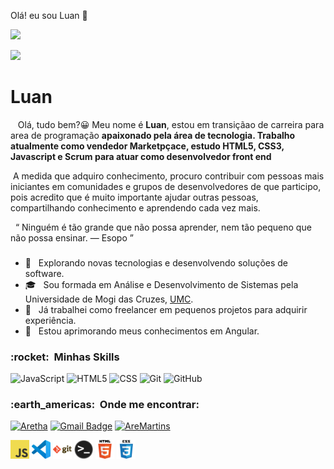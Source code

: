<p>Olá! eu sou Luan 👋</p>

<img src="https://user-images.githubusercontent.com/73807228/153535920-9961208e-36e3-452f-aaef-12db2987544b.gif">

![](https://komarev.com/ghpvc/?username=VanessaSwerts&color=006bed)

<h1 id="name">Luan</h1>
        <p> &nbsp;&nbsp; Olá, tudo bem?😀 Meu nome é <strong>Luan</strong>, estou em transiçãao de carreira para area de programação <strong> apaixonado pela área de tecnologia. Trabalho atualmente como vendedor Marketpçace, estudo HTML5, CSS3, Javascript e Scrum para atuar como desenvolvedor front end</strong>
        <p> &nbsp;A medida que adquiro conhecimento, procuro contribuir com pessoas mais iniciantes em comunidades e grupos de desenvolvedores de que participo, pois acredito que é muito importante ajudar outras pessoas, compartilhando conhecimento e aprendendo cada vez mais. </p>
            <p>&nbsp;&nbsp;<q> Ninguém é tão grande que não possa aprender, nem tão pequeno que não possa ensinar.
                ― Esopo

<h3> </h3>

- 🤔 &nbsp; Explorando novas tecnologias e desenvolvendo soluções de software.
- 🎓 &nbsp; Sou formada em Análise e Desenvolvimento de Sistemas pela Universidade de Mogi das Cruzes, <a href="http://www.umc.br/campus_mogi/graduacao/73/nucleo-de-cursos-superiores-de-tecnologia/analise-e-desenvolvimento-de-sistemas">UMC</a>.
- 💼 &nbsp; Já trabalhei como freelancer em pequenos projetos para adquirir experiência.</a>
- 🌱 &nbsp; Estou aprimorando meus conhecimentos em Angular.

<h3> :rocket: &nbsp;Minhas Skills </h3>

  ![JavaScript](https://img.shields.io/badge/-JavaScript-333333?style=flat&logo=javascript)
  ![HTML5](https://img.shields.io/badge/-HTML5-333333?style=flat&logo=HTML5)
  ![CSS](https://img.shields.io/badge/-CSS-333333?style=flat&logo=CSS3&logoColor=1572B6)
   ![Git](https://img.shields.io/badge/-Git-333333?style=flat&logo=git)
  ![GitHub](https://img.shields.io/badge/-GitHub-333333?style=flat&logo=github)
  
  
 <h3> :earth_americas: &nbsp;Onde me encontrar: </h3> 

[![Aretha](https://img.shields.io/badge/-Aretha-blue?style=flat-square&logo=Linkedin&logoColor=white&link=https://www.linkedin.com/in/aretha-dealbuquerque-santiago-33b40b154)](www.linkedin.com/in/aretha-dealbuquerque-santiago-33b40b154)
[![Gmail Badge](https://img.shields.io/badge/-arealbmartinsan@gmail.com-006bed?style=flat-square&logo=Gmail&logoColor=white&link=mailto:SEU-EMAIL)](mailto:arealbmartinsan@gmail.com)
[![AreMartins]( https://img.shields.io/github/followers/VanessaSwerts?label=follow&style=social)](https://github.com/aremartins)

<code><img height="30" src="https://raw.githubusercontent.com/github/explore/80688e429a7d4ef2fca1e82350fe8e3517d3494d/topics/javascript/javascript.png"></code>
<code><img height="30" src="https://raw.githubusercontent.com/github/explore/80688e429a7d4ef2fca1e82350fe8e3517d3494d/topics/visual-studio-code/visual-studio-code.png"></code>
<code><img height="30" src="https://raw.githubusercontent.com/github/explore/80688e429a7d4ef2fca1e82350fe8e3517d3494d/topics/git/git.png"></code>
<code><img height="30" src="https://raw.githubusercontent.com/github/explore/80688e429a7d4ef2fca1e82350fe8e3517d3494d/topics/terminal/terminal.png"></code>
<code><img height="30" src="https://raw.githubusercontent.com/github/explore/80688e429a7d4ef2fca1e82350fe8e3517d3494d/topics/html/html.png"></code>
<code><img height="30" src="https://raw.githubusercontent.com/github/explore/80688e429a7d4ef2fca1e82350fe8e3517d3494d/topics/css/css.png"></code>
